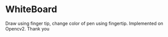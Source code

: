 # WhiteBoard
Draw using finger tip, change color of pen using fingertip.
Implemented on Opencv2.
Thank you
